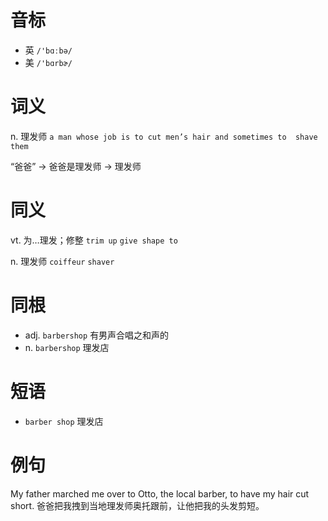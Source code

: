 # 音标

- 英 `/'bɑːbə/`
- 美 `/'bɑrbɚ/`

# 词义

n. 理发师
`a man whose job is to cut men’s hair and sometimes to  shave  them`



“爸爸” → 爸爸是理发师 → 理发师

# 同义

vt. 为…理发；修整
`trim up` `give shape to`

n. 理发师
`coiffeur` `shaver`

# 同根

- adj. `barbershop` 有男声合唱之和声的
- n. `barbershop` 理发店

# 短语

- `barber shop` 理发店

# 例句

My father marched me over to Otto, the local barber, to have my hair cut short.
爸爸把我拽到当地理发师奥托跟前，让他把我的头发剪短。


